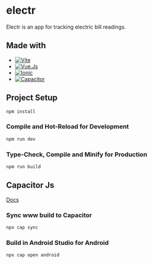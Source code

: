# electr

Electr is an app for tracking electric bill readings.

## Made with
- [<img alt="Vite" src="https://img.shields.io/badge/-Vite-3e3e3e?style=for-the-badge&logo=vite&logoColor=646CFF" />](https://vuejs.org)
- [<img alt="Vue.Js" src="https://img.shields.io/badge/-Vue.Js-3e3e3e?style=for-the-badge&logo=vue.js&logoColor=4FC08D" />](https://vuejs.org)
- [<img alt="Ionic" src="https://img.shields.io/badge/-Ionic Framework-3e3e3e?style=for-the-badge&logo=Ionic&logoColor=3880FF" />](https://ionicframework.com/)
- [<img alt="Capacitor" src="https://img.shields.io/badge/-Capacitor Js-3e3e3e?style=for-the-badge&logo=Capacitor&logoColor=119EFF" />](https://capacitorjs.com/)

## Project Setup

```sh
npm install
```

### Compile and Hot-Reload for Development

```sh
npm run dev
```

### Type-Check, Compile and Minify for Production

```sh
npm run build
```

## Capacitor Js
[Docs](https://capacitorjs.com/docs/)

### Sync www build to Capacitor
```sh
npx cap sync
```

### Build in Android Studio for Android
```sh
npx cap open android
```
